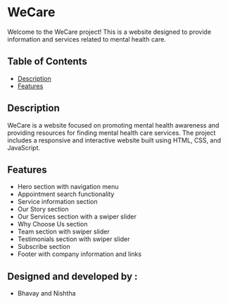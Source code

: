 # WeCare<br>
Welcome to the WeCare project! This is a website designed to provide information and services related to mental health care.

## Table of Contents
- [Description](#description)
- [Features](#features)

## Description

WeCare is a website focused on promoting mental health awareness and providing resources for finding mental health care services. The project includes a responsive and interactive website built using HTML, CSS, and JavaScript.

## Features

- Hero section with navigation menu
- Appointment search functionality
- Service information section
- Our Story section
- Our Services section with a swiper slider
- Why Choose Us section
- Team section with swiper slider
- Testimonials section with swiper slider
- Subscribe section
- Footer with company information and links

## Designed and developed by :
- Bhavay and Nishtha
